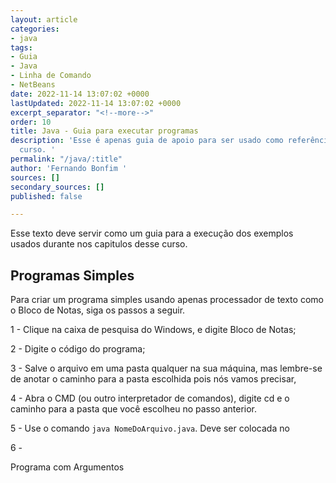 ```yaml
---
layout: article
categories:
- java
tags:
- Guia
- Java
- Linha de Comando
- NetBeans
date: 2022-11-14 13:07:02 +0000
lastUpdated: 2022-11-14 13:07:02 +0000
excerpt_separator: "<!--more-->"
order: 10
title: Java - Guia para executar programas
description: 'Esse é apenas guia de apoio para ser usado como referência durante o
  curso. '
permalink: "/java/:title"
author: 'Fernando Bonfim '
sources: []
secondary_sources: []
published: false

---
```

Esse texto deve servir como um guia para a execução dos exemplos usados durante nos capitulos desse curso.

## Programas Simples

Para criar um programa simples usando apenas processador de texto como o Bloco de Notas, siga os passos a seguir.

1 - Clique na caixa de pesquisa do Windows, e digite Bloco de Notas;

2 - Digite o código do programa;

3 - Salve o arquivo em uma pasta qualquer na sua máquina, mas lembre-se de anotar o caminho para a pasta escolhida pois nós vamos precisar,

4 - Abra o CMD (ou outro interpretador de comandos), digite cd e o caminho para a pasta que você escolheu no passo anterior. 

5 - Use o comando `java NomeDoArquivo.java`. Deve ser colocada no 

6 - 

Programa com Argumentos